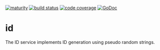 [![maturity](https://img.shields.io/badge/status-stable-brightgreen.svg)](https://github.com/the-anna-project/id) [![build status](https://travis-ci.org/the-anna-project/id.svg?branch=master)](https://travis-ci.org/the-anna-project/id) [![code coverage](https://codecov.io/github/the-anna-project/id/coverage.svg?branch=master)](https://codecov.io/github/the-anna-project/id?branch=master) [![GoDoc](https://godoc.org/github.com/the-anna-project/id?status.svg)](http://godoc.org/github.com/the-anna-project/id)

# id
The ID service implements ID generation using pseudo random strings.
